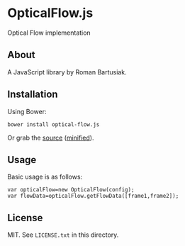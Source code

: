 # OpticalFlow.js

Optical Flow implementation

## About

A JavaScript library by Roman Bartusiak.

## Installation

Using Bower:

    bower install optical-flow.js

Or grab the [source](https://github.com/riomus/OpticalFlow.js/dist/OpticalFlow.js) ([minified](https://github.com/riomus/OpticalFlow.js/dist/OpticalFlow.min.js)).

## Usage

Basic usage is as follows:

    var opticalFlow=new OpticalFlow(config);
    var flowData=opticalFlow.getFlowData([frame1,frame2]);

## License

MIT. See `LICENSE.txt` in this directory.
